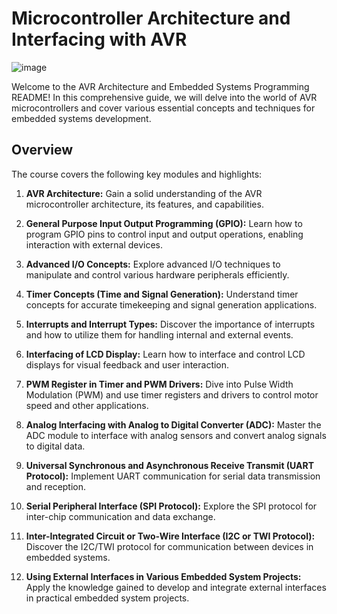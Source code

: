 # Microcontroller Architecture and Interfacing with AVR

![image](https://github.com/AbdelrhmanWalaa/NTI-Embedded_Systems_Program/assets/44446382/62ab361d-3c5c-4c61-899a-d1ab2a481e20)

Welcome to the AVR Architecture and Embedded Systems Programming README! In this comprehensive guide, we will delve into the world of AVR microcontrollers and cover various essential concepts and techniques for embedded systems development.

## Overview

The course covers the following key modules and highlights:
1. **AVR Architecture:** Gain a solid understanding of the AVR microcontroller architecture, its features, and capabilities.

2. **General Purpose Input Output Programming (GPIO):** Learn how to program GPIO pins to control input and output operations, enabling interaction with external devices.

3. **Advanced I/O Concepts:** Explore advanced I/O techniques to manipulate and control various hardware peripherals efficiently.

4. **Timer Concepts (Time and Signal Generation):** Understand timer concepts for accurate timekeeping and signal generation applications.

5. **Interrupts and Interrupt Types:** Discover the importance of interrupts and how to utilize them for handling internal and external events.

6. **Interfacing of LCD Display:** Learn how to interface and control LCD displays for visual feedback and user interaction.

7. **PWM Register in Timer and PWM Drivers:** Dive into Pulse Width Modulation (PWM) and use timer registers and drivers to control motor speed and other applications.

8. **Analog Interfacing with Analog to Digital Converter (ADC):** Master the ADC module to interface with analog sensors and convert analog signals to digital data.

9. **Universal Synchronous and Asynchronous Receive Transmit (UART Protocol):** Implement UART communication for serial data transmission and reception.

10. **Serial Peripheral Interface (SPI Protocol):** Explore the SPI protocol for inter-chip communication and data exchange.

11. **Inter-Integrated Circuit or Two-Wire Interface (I2C or TWI Protocol):** Discover the I2C/TWI protocol for communication between devices in embedded systems.

12. **Using External Interfaces in Various Embedded System Projects:** Apply the knowledge gained to develop and integrate external interfaces in practical embedded system projects.
